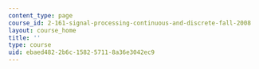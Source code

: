 ```yaml
---
content_type: page
course_id: 2-161-signal-processing-continuous-and-discrete-fall-2008
layout: course_home
title: ''
type: course
uid: ebaed482-2b6c-1582-5711-8a36e3042ec9
---
```

